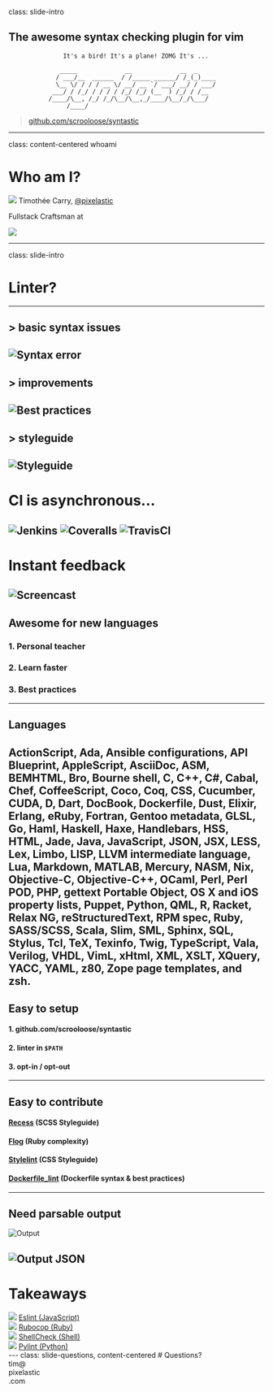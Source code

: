class: slide-intro
## The awesome syntax checking plugin for vim
```
               It's a bird! It's a plane! ZOMG It's ... 

              _____             __             __  _      
             / ___/__  ______  / /_____ ______/ /_(_)____ 
             \__ \/ / / / __ \/ __/ __ `/ ___/ __/ / ___/ 
            ___/ / /_/ / / / / /_/ /_/ (__  ) /_/ / /__   
           /____/\__, /_/ /_/\__/\__,_/____/\__/_/\___/   
                /____/                                    
```

> [github.com/scrooloose/syntastic](https://github.com/scrooloose/syntastic)

---
class: content-centered whoami
# Who am I?

<div class="whoami--pixelastic">
  <img src="./img/pixelastic.jpg" />
  Timothée Carry, <a href="https://twitter.com/pixelastic">@pixelastic</a>
</div>

<div class="whoami--algolia">
  <p>Fullstack Craftsman at</p>
  <a href="https://www.algolia.com/"><img src="./img/algolia.png" /></a>
</div>

---
class: slide-intro
# Linter?
---
## > basic syntax issues
![Syntax error](./img/syntax-error.png)
---
## > improvements
![Best practices](./img/best-practices.png)
---
## > styleguide
![Styleguide](./img/styleguide.png)
---
# CI is asynchronous...
![Jenkins](./img/jenkins.png)
![Coveralls](./img/coveralls.png)
![TravisCI](./img/travis.png)
---
# Instant feedback
![Screencast](./img/screencast.gif)
---
## Awesome for new languages


### 1. Personal teacher
### 2. Learn faster
### 3. Best practices
---
## Languages

ActionScript, Ada, Ansible configurations, API Blueprint, AppleScript, AsciiDoc,
ASM, BEMHTML, Bro, Bourne shell, C, C++, C#, Cabal, Chef, CoffeeScript, Coco,
Coq, CSS, Cucumber, CUDA, D, Dart, DocBook, Dockerfile, Dust, Elixir, Erlang,
eRuby, Fortran, Gentoo metadata, GLSL, Go, Haml, Haskell, Haxe, Handlebars, HSS,
HTML, Jade, Java, JavaScript, JSON, JSX, LESS, Lex, Limbo, LISP, LLVM
intermediate language, Lua, Markdown, MATLAB, Mercury, NASM, Nix, Objective-C,
Objective-C++, OCaml, Perl, Perl POD, PHP, gettext Portable Object, OS X and iOS
property lists, Puppet, Python, QML, R, Racket, Relax NG, reStructuredText, RPM
spec, Ruby, SASS/SCSS, Scala, Slim, SML, Sphinx, SQL, Stylus, Tcl, TeX, Texinfo,
Twig, TypeScript, Vala, Verilog, VHDL, VimL, xHtml, XML, XSLT, XQuery, YACC,
YAML, z80, Zope page templates, and zsh.
---
## Easy to setup

#### 1. github.com/scrooloose/syntastic
#### 2. linter in `$PATH`
#### 3. opt-in / opt-out
---
## Easy to contribute

#### [Recess](https://twitter.github.io/recess/) (SCSS Styleguide)
#### [Flog](https://github.com/seattlerb/flog) (Ruby complexity)
#### [Stylelint](https://github.com/stylelint/stylelint) (CSS Styleguide)
#### [Dockerfile_lint](https://github.com/projectatomic/dockerfile_lint) (Dockerfile syntax & best practices)

---
## Need parsable output

![Output](./img/parsing-stylelint.png)

![Output JSON](./img/parsing-stylelint-json.png)
---
# Takeaways

<div class="takeaways--item">
  <img src="./img/eslint.png" /> <a href="https://github.com/eslint/eslint">Eslint (JavaScript)</a>
</div>
<div class="takeaways--item">
  <img src="./img/rubocop.png" /> <a href="https://github.com/bbatsov/rubocop">Rubocop (Ruby)</a>
</div>
<div class="takeaways--item">
  <img src="./img/shellcheck.png" /> <a href="https://github.com/koalaman/shellcheck">ShellCheck (Shell)</a>
</div>
<div class="takeaways--item">
  <img src="./img/pylint.png" /> <a href="http://www.pylint.org/">Pylint (Python)</a>
</div>
---
class: slide-questions, content-centered
# Questions?

<div class="contact">
  <div class="part part-below part-mail" name="email">tim@<div class="part part-above part-website" name="website"><div class="part part-below part-twitter" name="twitter">pixelastic</div>.com</div></div>
</div>
